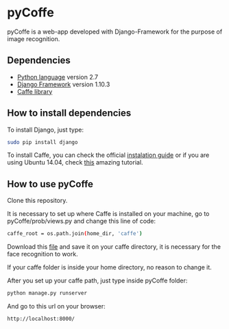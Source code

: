# pyCoffe

pyCoffe is a web-app developed with Django-Framework for the purpose of image recognition.

## Dependencies

- [Python language](https://www.python.org/) version 2.7
- [Django Framework](https://www.djangoproject.com) version 1.10.3
- [Caffe library](http://caffe.berkeleyvision.org)

## How to install dependencies

To install Django, just type:
```bash
sudo pip install django
```
To install Caffe, you can check the official [instalation guide](http://caffe.berkeleyvision.org/installation.html)
or if you are using Ubuntu 14.04, check [this](http://sunshineatnoon.github.io/How-to-install-caffe/) amazing tutorial.

## How to use pyCoffe

Clone this repository.

It is necessary to set up where Caffe is installed on your machine, go to pyCoffe/prob/views.py and change this line of code:
```bash
caffe_root = os.path.join(home_dir, 'caffe')
```
Download this [file](https://raw.githubusercontent.com/opencv/opencv/master/data/haarcascades/haarcascade_frontalface_alt.xml) and save it on your caffe directory, it is necessary for the face recognition to work.

If your caffe folder is inside your home directory, no reason to change it.

After you set up your caffe path, just type inside pyCoffe folder:

```bash
python manage.py runserver
```
And go to this url on your browser:
```bash
http://localhost:8000/
```

